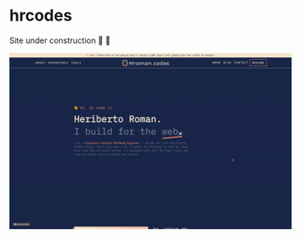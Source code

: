 # hrcodes

Site under construction 🚧 👷


![Hroman.codes gif](./apps/pages/static/pages/images/HromanCodesDemo.gif)
